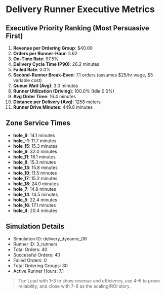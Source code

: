 # Delivery Runner Executive Metrics

## Executive Priority Ranking (Most Persuasive First)
1. **Revenue per Ordering Group**: $40.00
2. **Orders per Runner‑Hour**: 5.62
3. **On‑Time Rate**: 97.5%
4. **Delivery Cycle Time (P90)**: 26.2 minutes
5. **Failed Rate**: 0.0%
6. **Second‑Runner Break‑Even**: 7.1 orders (assumes $25/hr wage, $5 variable cost)
7. **Queue Wait (Avg)**: 3.0 minutes
8. **Runner Utilization (Driving)**: 100.0% (Idle 0.0%)
9. **Avg Order Time**: 16.4 minutes
10. **Distance per Delivery (Avg)**: 1258 meters
11. **Runner Drive Minutes**: 449.8 minutes

## Zone Service Times
- **hole_9**: 14.1 minutes
- **hole_-1**: 11.7 minutes
- **hole_15**: 15.3 minutes
- **hole_6**: 32.0 minutes
- **hole_11**: 18.1 minutes
- **hole_8**: 15.3 minutes
- **hole_13**: 15.8 minutes
- **hole_10**: 11.5 minutes
- **hole_17**: 15.2 minutes
- **hole_18**: 24.0 minutes
- **hole_7**: 14.8 minutes
- **hole_14**: 14.5 minutes
- **hole_5**: 22.4 minutes
- **hole_16**: 17.1 minutes
- **hole_4**: 20.4 minutes


## Simulation Details
- Simulation ID: delivery_dynamic_06
- Runner ID: 3_runners
- Total Orders: 40
- Successful Orders: 40
- Failed Orders: 0
- Total Ordering Groups: 30
- Active Runner Hours: 7.1

> Tip: Lead with 1–3 to show revenue and efficiency, use 4–6 to prove reliability, and close with 7–8 as the scaling/ROI story.
